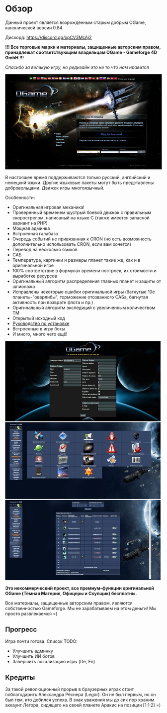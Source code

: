 # Обзор

Данный проект является возрождённым старым добрым OGame, канонической версии 0.84.

Дискорд: https://discord.gg/xpCV3McAj2

**!!! Все торговые марки и материалы, защищенные авторским правом, принадлежат соответствующим владельцам OGame - Gameforge 4D GmbH !!!**

_Спасибо за великую игру, но редизайн это не то что нам нравится_

![whc50b7bd1f6b2a2](/imgstore/whc50b7bd1f6b2a2.jpg)

В настоящее время поддерживаются только русский, английский и немецкий языки. Другие языковые пакеты могут быть представлены добровольцами. Движок игры многоязычный.

Особенности:
- Оригинальная игровая механика!
- Проверенный временем шустрый боевой движок с правильным скорострелом, написаный на языке C (также имеется запасной вариант на PHP)
- Мощная админка
- Встроенная галабаза
- Очередь событий не привязанная к CRON (но есть возможность дополнительно использовать CRON, если вам хочется)
- Перевод на несколько языков
- САБ
- Температура, картинки и размеры планет такие же, как и в оригинальной игре
- 100% соответствие в формулах времени построек, их стоимости и выработке ресурсов
- Оригинальный алгоритм распределения главных планет и защиты от шпионажа
- Исправлены некоторые ошибки оригинальной игры (багнутые 10е планеты-"оверлибы", торможение отозванного САБа, багнутая активность при возврате флота и пр.)
- Оригинальный алгоритм экспедиций с увеличенным количеством ТМ
- Открытый исходный код
- [Руководство по установке](/Wiki/ru/install.md)
- Встроенные в игру боты
- И много, много чего ещё!

![screen1](/imgstore/screen1.jpg)
![screen2](/imgstore/screen2.jpg)
![screen5](/imgstore/screen5.jpg)

**Это некоммерческий проект, все премиум-функции оригинальной OGame (Тёмная Материя, Офицеры и Скупщик) бесплатны.**

Все материалы, защищенные авторским правом, являются собственностью Gameforge. Мы не зарабатываем на этом деньги! Мы просто развлекаемся =)

## Прогресс

Игра почти готова. Список TODO:
- Улучшить админку
- Улучшить ИИ ботов
- Завершить локализацию игры (De, En)

## Кредиты

За такой революционный прорыв в браузерных играх стоит поблагодарить Александра Рёснера (Legor).
Он не был первым, но он был тем, кто добился успеха.
В знак уважения мы до сих пор храним аккаунт Легора, сидящего на своей планете Аракис на позиции \[1:1:2\] =)
